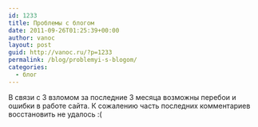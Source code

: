 ```yaml
---
id: 1233
title: Проблемы с блогом
date: 2011-09-26T01:25:39+00:00
author: vanoc
layout: post
guid: http://vanoc.ru/?p=1233
permalink: /blog/problemyi-s-blogom/
categories:
  - блог
---
```

В связи с 3 взломом за последние 3 месяца возможны перебои и ошибки в работе сайта. К сожалению часть последних комментариев восстановить не удалось :(